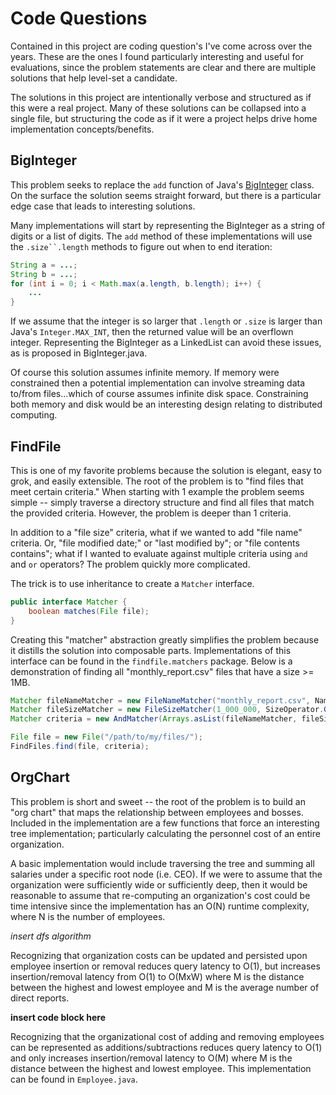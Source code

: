 # Code Questions

Contained in this project are coding question's I've come across over the years.  These are the ones I found 
particularly interesting and useful for evaluations, since the problem statements are clear and there are multiple 
solutions that help level-set a candidate. 

The solutions in this project are intentionally verbose and structured as if this were a real project. Many of these 
solutions can be collapsed into a single file, but structuring  the code as if it were a project helps drive home 
implementation concepts/benefits. 

## BigInteger

This problem seeks to replace the `add` function of Java's [BigInteger](https://docs.oracle.com/javase/7/docs/api/java/math/BigInteger.html)
class. On the surface the solution seems straight forward, but there is a particular edge case that leads to interesting 
solutions. 

Many implementations will start by representing the BigInteger as a string of digits or a list of digits. The `add` 
method of these implementations will use the `.size``.length` methods to figure out when to end iteration: 

```java
String a = ...;
String b = ...;
for (int i = 0; i < Math.max(a.length, b.length); i++) {
    ...
}
```

If we assume that the integer is so larger that `.length` or `.size` is larger than Java's `Integer.MAX_INT`, then the 
returned value will be an overflown integer. Representing  the BigInteger as a LinkedList can avoid these issues, as is 
proposed in BigInteger.java.

Of course this solution assumes infinite memory. If memory were constrained then a potential implementation can involve 
streaming data to/from files...which of course assumes infinite disk space. Constraining both memory and disk would 
be an interesting design relating to distributed computing. 

## FindFile

This is one of my favorite problems because the solution is elegant, easy to grok, and easily extensible. The root of 
the problem is to "find files that meet certain criteria." When starting with 1 example the problem seems simple -- 
simply traverse a directory structure and find all files that match the provided criteria. However, the problem is 
deeper than 1 criteria. 

In addition to a "file size" criteria, what if we wanted to add "file name" criteria. Or, "file modified date;" or "last 
modified by"; or "file contents contains"; what if I wanted to evaluate against multiple criteria using `and` and `or` 
operators? The problem quickly more complicated. 

The trick is to use inheritance to create a `Matcher` interface. 

```java
public interface Matcher {
    boolean matches(File file);
}
```

Creating this "matcher" abstraction greatly simplifies the problem because it distills the solution into composable 
parts. Implementations of this interface can be found in the `findfile.matchers` package. Below is a demonstration of 
finding all "monthly_report.csv" files that have a size >= 1MB.  

```java
Matcher fileNameMatcher = new FileNameMatcher("monthly_report.csv", NameOperator.EQUALS);
Matcher fileSizeMatcher = new FileSizeMatcher(1_000_000, SizeOperator.GTEQ);
Matcher criteria = new AndMatcher(Arrays.asList(fileNameMatcher, fileSizeMatcher));

File file = new File("/path/to/my/files/");
FindFiles.find(file, criteria);
```

## OrgChart

This problem is short and sweet -- the root of the problem is to build an "org chart" that maps the relationship
between employees and bosses. Included in the implementation are a few functions that force an interesting tree 
implementation; particularly calculating the personnel cost of an entire organization. 

A basic implementation would include traversing the tree and summing all salaries under a specific root node (i.e. CEO).
If we were to assume that the organization were sufficiently wide or sufficiently deep, then it would be reasonable to
assume that re-computing an organization's cost could be time intensive since the implementation
has an O(N) runtime complexity, where N is the number of employees. 

*insert dfs algorithm*

Recognizing that organization costs can be updated and persisted upon employee insertion or removal reduces query 
latency to O(1), but increases insertion/removal latency from O(1) to O(MxW) where M is the distance between the highest
and lowest employee and M is the average number of direct reports. 

**insert code block here**

Recognizing that the organizational cost of adding and removing employees can be represented as additions/subtractions
reduces query latency to O(1) and only increases insertion/removal latency to O(M) where M is the distance between
the highest and lowest employee. This implementation can be found in `Employee.java`. 


